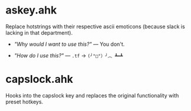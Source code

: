 # askey.ahk

Replace hotstrings with their respective ascii emoticons (because slack is lacking in that department).

- *"Why would I want to use this?"* — You don't.

- *"How do I use this?"* — `.tf` -> `(╯°□°）╯︵ ┻━┻`

# capslock.ahk

Hooks into the capslock key and replaces the original functionality with preset hotkeys.